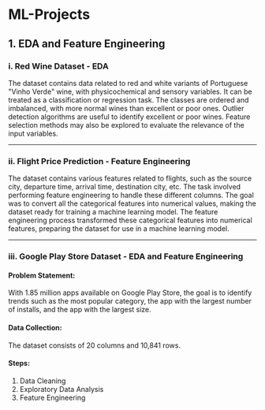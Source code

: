 # ML-Projects

## 1. EDA and Feature Engineering

### **i. Red Wine Dataset - EDA**
The dataset contains data related to red and white variants of Portuguese "Vinho Verde" wine, with physicochemical and sensory variables. It can be treated as a classification or regression task. The classes are ordered and imbalanced, with more normal wines than excellent or poor ones. Outlier detection algorithms are useful to identify excellent or poor wines. Feature selection methods may also be explored to evaluate the relevance of the input variables.

---

### **ii. Flight Price Prediction - Feature Engineering**
The dataset contains various features related to flights, such as the source city, departure time, arrival time, destination city, etc. The task involved performing feature engineering to handle these different columns. The goal was to convert all the categorical features into numerical values, making the dataset ready for training a machine learning model.
The feature engineering process transformed these categorical features into numerical features, preparing the dataset for use in a machine learning model.

---

### **iii. Google Play Store Dataset - EDA and Feature Engineering**
#### Problem Statement:
With 1.85 million apps available on Google Play Store, the goal is to identify trends such as the most popular category, the app with the largest number of installs, and the app with the largest size.

#### Data Collection:
The dataset consists of 20 columns and 10,841 rows.

#### Steps:
1. Data Cleaning
2. Exploratory Data Analysis
3. Feature Engineering
